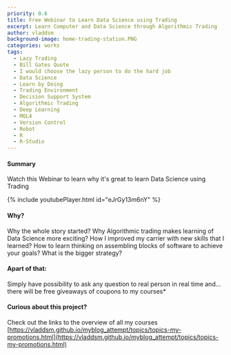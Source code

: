 ```yaml
---
priority: 0.6
title: Free Webinar to Learn Data Science using Trading
excerpt: Learn Computer and Data Science through Algorithmic Trading
author: vladdsm
background-image: home-trading-station.PNG
categories: works
tags:
  - Lazy Trading
  - Bill Gates Quote
  - I would choose the lazy person to do the hard job
  - Data Science
  - Learn by Doing
  - Trading Environment
  - Decision Support System
  - Algorithmic Trading
  - Deep Learning
  - MQL4
  - Version Control
  - Robot
  - R
  - R-Studio
---
```


#### Summary

Watch this Webinar to learn why it's great to learn Data Science using Trading

{% include youtubePlayer.html id="eJrGy13m6nY" %}

#### Why?

Why the whole story started?
Why Algorithmic trading makes learning of Data Science more exciting?
How I improved my carrier with new skills that I learned?
How to learn thinking on assembling blocks of software to achieve your goals?
What is the bigger strategy?

#### Apart of that:

Simply have possibility to ask any question to real person in real time
and... there will be free giveaways of coupons to my courses*

#### Curious about this project?

Check out the links to the overview of all my courses [https://vladdsm.github.io/myblog_attempt/topics/topics-my-promotions.html](https://vladdsm.github.io/myblog_attempt/topics/topics-my-promotions.html) 